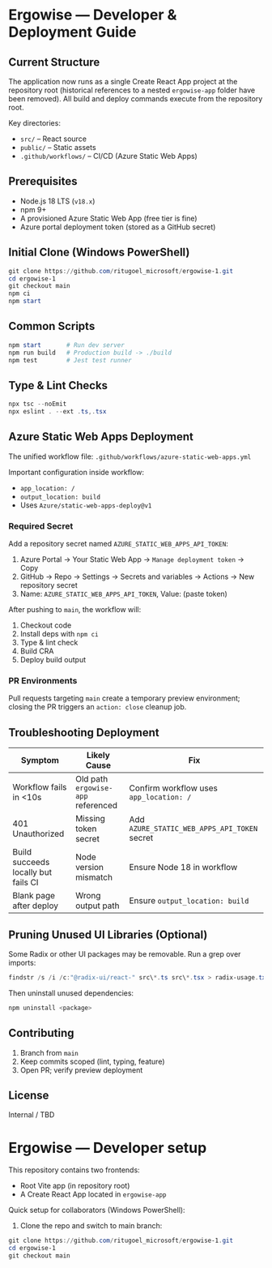 # Ergowise — Developer & Deployment Guide

## Current Structure
The application now runs as a single Create React App project at the repository root (historical references to a nested `ergowise-app` folder have been removed). All build and deploy commands execute from the repository root.

Key directories:
- `src/` – React source
- `public/` – Static assets
- `.github/workflows/` – CI/CD (Azure Static Web Apps)

## Prerequisites
- Node.js 18 LTS (`v18.x`)
- npm 9+
- A provisioned Azure Static Web App (free tier is fine)
- Azure portal deployment token (stored as a GitHub secret)

## Initial Clone (Windows PowerShell)
```powershell
git clone https://github.com/ritugoel_microsoft/ergowise-1.git
cd ergowise-1
git checkout main
npm ci
npm start
```

## Common Scripts
```powershell
npm start       # Run dev server
npm run build   # Production build -> ./build
npm test        # Jest test runner
```

## Type & Lint Checks
```powershell
npx tsc --noEmit
npx eslint . --ext .ts,.tsx
```

## Azure Static Web Apps Deployment
The unified workflow file: `.github/workflows/azure-static-web-apps.yml`

Important configuration inside workflow:
- `app_location: /`
- `output_location: build`
- Uses `Azure/static-web-apps-deploy@v1`

### Required Secret
Add a repository secret named `AZURE_STATIC_WEB_APPS_API_TOKEN`:
1. Azure Portal → Your Static Web App → `Manage deployment token` → Copy
2. GitHub → Repo → Settings → Secrets and variables → Actions → New repository secret
3. Name: `AZURE_STATIC_WEB_APPS_API_TOKEN`, Value: (paste token)

After pushing to `main`, the workflow will:
1. Checkout code
2. Install deps with `npm ci`
3. Type & lint check
4. Build CRA
5. Deploy build output

### PR Environments
Pull requests targeting `main` create a temporary preview environment; closing the PR triggers an `action: close` cleanup job.

## Troubleshooting Deployment
| Symptom | Likely Cause | Fix |
|---------|--------------|-----|
| Workflow fails in <10s | Old path `ergowise-app` referenced | Confirm workflow uses `app_location: /` |
| 401 Unauthorized | Missing token secret | Add `AZURE_STATIC_WEB_APPS_API_TOKEN` secret |
| Build succeeds locally but fails CI | Node version mismatch | Ensure Node 18 in workflow |
| Blank page after deploy | Wrong output path | Ensure `output_location: build` |

## Pruning Unused UI Libraries (Optional)
Some Radix or other UI packages may be removable. Run a grep over imports:
```powershell
findstr /s /i /c:"@radix-ui/react-" src\*.ts src\*.tsx > radix-usage.txt
```
Then uninstall unused dependencies:
```powershell
npm uninstall <package>
```

## Contributing
1. Branch from `main`
2. Keep commits scoped (lint, typing, feature)
3. Open PR; verify preview deployment

## License
Internal / TBD
# Ergowise — Developer setup

This repository contains two frontends:

- Root Vite app (in repository root)
- A Create React App located in `ergowise-app`

Quick setup for collaborators (Windows PowerShell):

1. Clone the repo and switch to main branch:

```powershell
git clone https://github.com/ritugoel_microsoft/ergowise-1.git
cd ergowise-1
git checkout main